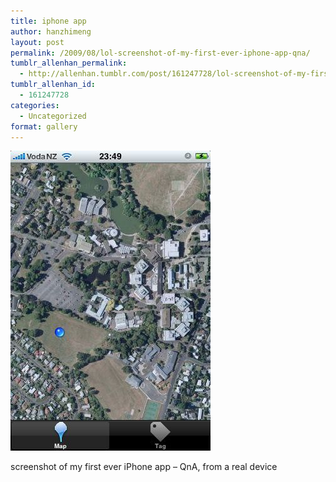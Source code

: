 ```yaml
---
title: iphone app
author: hanzhimeng
layout: post
permalink: /2009/08/lol-screenshot-of-my-first-ever-iphone-app-qna/
tumblr_allenhan_permalink:
  - http://allenhan.tumblr.com/post/161247728/lol-screenshot-of-my-first-ever-iphone-app-qna
tumblr_allenhan_id:
  - 161247728
categories:
  - Uncategorized
format: gallery
---
```

[<img class="alignnone size-full wp-image-449" alt="vv8tkg8GUr1lfsowOhUdGb01o1_" src="/images/uploads/2013/03/vv8tkg8GUr1lfsowOhUdGb01o1_.jpg" width="320" height="480" />][1]

screenshot of my first ever iPhone app &#8211; QnA, from a real device

 [1]: /images/uploads/2013/03/vv8tkg8GUr1lfsowOhUdGb01o1_.jpg
